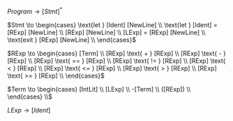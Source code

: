 $Program \to [Stmt]^\text{*}$

$Stmt \to \begin{cases}
\text{let } [Ident] [NewLine] \\
\text{let } [Ident] = [RExp] [NewLine] \\
[RExp] [NewLine] \\
[LExp] = [RExp] [NewLine] \\
\text{exit } [RExp] [NewLine] \\
\end{cases}$

$RExp \to \begin{cases}
    [Term] \\
    [RExp] \text{ + }  [RExp] \\
    [RExp] \text{ - }  [RExp] \\
    [RExp] \text{ == } [RExp] \\
    [RExp] \text{ != } [RExp] \\
    [RExp] \text{ < }  [RExp] \\
    [RExp] \text{ <= } [RExp] \\
    [RExp] \text{ > }  [RExp] \\
    [RExp] \text{ >= } [RExp] \\
\end{cases}$

$Term \to \begin{cases}
    [IntLit] \\
    [LExp] \\
    -[Term] \\
    ([RExp]) \\
\end{cases} \\$

$LExp \to [Ident]$
